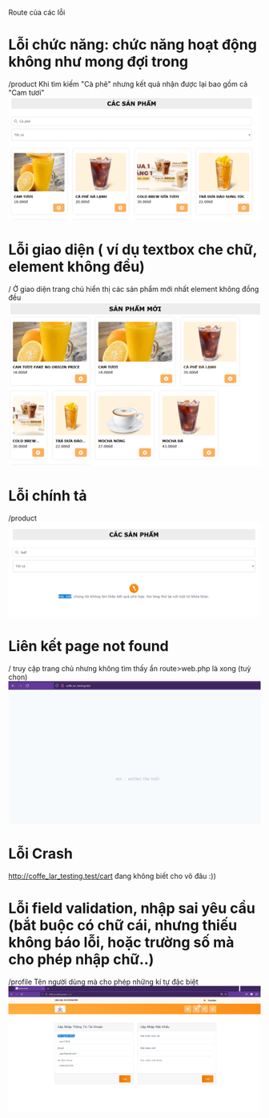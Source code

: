 Route của các lỗi


# Lỗi chức năng: chức năng hoạt động không như mong đợi trong
/product
Khi tìm kiếm "Cà phê" nhưng kết quả nhận được lại bao gồm cả "Cam tươi"
![Alt text](image-1.png)


# Lỗi giao diện ( ví dụ textbox che chữ, element không đều)
/
Ở giao diện trang chủ hiển thị các sản phẩm mới nhất element không đồng đều
![Alt text](image-3.png)


# Lỗi chính tả
/product
![Alt text](grammarcheck.png)

# Liên kết page not found
/
truy cập trang chủ nhưng không tìm thấy
ẩn route>web.php là xong (tuỳ chọn)
![Alt text](image.png)

# Lỗi Crash
http://coffe_lar_testing.test/cart
đang không biết cho vô đâu :))

# Lỗi field validation, nhập sai yêu cầu (bắt buộc có chữ cái, nhưng thiếu không báo lỗi, hoặc trường số mà cho phép nhập chữ..)
/profile
Tên người dùng mà cho phép những kí tự đặc biệt
![Alt text](image-4.png)

